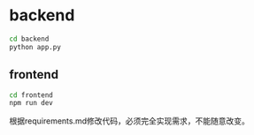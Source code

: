 # backend

```bash
cd backend
python app.py
```

## frontend

```bash
cd frontend
npm run dev
```

根据requirements.md修改代码，必须完全实现需求，不能随意改变。